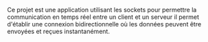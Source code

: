 Ce projet est une application utilisant les sockets pour permettre la communication en temps réel entre un client et un serveur il permet d'établir une connexion bidirectionnelle où les données peuvent être envoyées et reçues instantanément.
